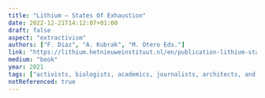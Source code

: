 ```yaml
---
title: "Lithium – States Of Exhaustion"
date: 2022-12-21T14:12:07+01:00
draft: false
aspect: "extractivism"
authors: ["F. Diaz", "A. Kubrak", "M. Otero Eds."]
link: "https://lithium.hetnieuweinstituut.nl/en/publication-lithium-states-exhaustion"
medium: "book"
year: 2021
tags: ["activists, biologists, academics, journalists, architects, and philosophers", "transition to renewable energies", "mania and depression"]
notReferenced: true
---
```

